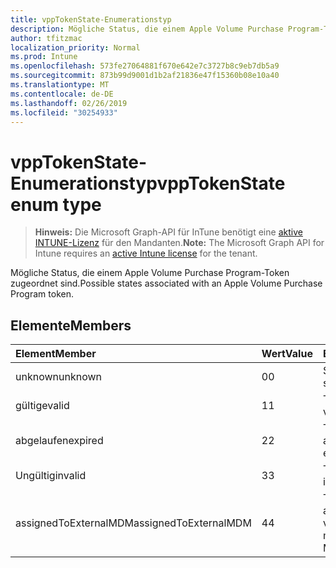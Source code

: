```yaml
---
title: vppTokenState-Enumerationstyp
description: Mögliche Status, die einem Apple Volume Purchase Program-Token zugeordnet sind.
author: tfitzmac
localization_priority: Normal
ms.prod: Intune
ms.openlocfilehash: 573fe27064881f670e642e7c3727b8c9eb7db5a9
ms.sourcegitcommit: 873b99d9001d1b2af21836e47f15360b08e10a40
ms.translationtype: MT
ms.contentlocale: de-DE
ms.lasthandoff: 02/26/2019
ms.locfileid: "30254933"
---
```

# <a name="vpptokenstate-enum-type"></a><span data-ttu-id="45baa-103">vppTokenState-Enumerationstyp</span><span class="sxs-lookup"><span data-stu-id="45baa-103">vppTokenState enum type</span></span>

> <span data-ttu-id="45baa-104">**Hinweis:** Die Microsoft Graph-API für InTune benötigt eine [aktive INTUNE-Lizenz](https://go.microsoft.com/fwlink/?linkid=839381) für den Mandanten.</span><span class="sxs-lookup"><span data-stu-id="45baa-104">**Note:** The Microsoft Graph API for Intune requires an [active Intune license](https://go.microsoft.com/fwlink/?linkid=839381) for the tenant.</span></span>

<span data-ttu-id="45baa-105">Mögliche Status, die einem Apple Volume Purchase Program-Token zugeordnet sind.</span><span class="sxs-lookup"><span data-stu-id="45baa-105">Possible states associated with an Apple Volume Purchase Program token.</span></span>

## <a name="members"></a><span data-ttu-id="45baa-106">Elemente</span><span class="sxs-lookup"><span data-stu-id="45baa-106">Members</span></span>
|<span data-ttu-id="45baa-107">Element</span><span class="sxs-lookup"><span data-stu-id="45baa-107">Member</span></span>|<span data-ttu-id="45baa-108">Wert</span><span class="sxs-lookup"><span data-stu-id="45baa-108">Value</span></span>|<span data-ttu-id="45baa-109">Beschreibung</span><span class="sxs-lookup"><span data-stu-id="45baa-109">Description</span></span>|
|:---|:---|:---|
|<span data-ttu-id="45baa-110">unknown</span><span class="sxs-lookup"><span data-stu-id="45baa-110">unknown</span></span>|<span data-ttu-id="45baa-111">0</span><span class="sxs-lookup"><span data-stu-id="45baa-111">0</span></span>|<span data-ttu-id="45baa-112">Standardzustand.</span><span class="sxs-lookup"><span data-stu-id="45baa-112">Default state.</span></span>|
|<span data-ttu-id="45baa-113">gültige</span><span class="sxs-lookup"><span data-stu-id="45baa-113">valid</span></span>|<span data-ttu-id="45baa-114">1</span><span class="sxs-lookup"><span data-stu-id="45baa-114">1</span></span>|<span data-ttu-id="45baa-115">Token ist gültig.</span><span class="sxs-lookup"><span data-stu-id="45baa-115">Token is valid.</span></span>|
|<span data-ttu-id="45baa-116">abgelaufen</span><span class="sxs-lookup"><span data-stu-id="45baa-116">expired</span></span>|<span data-ttu-id="45baa-117">2</span><span class="sxs-lookup"><span data-stu-id="45baa-117">2</span></span>|<span data-ttu-id="45baa-118">Token ist abgelaufen.</span><span class="sxs-lookup"><span data-stu-id="45baa-118">Token is expired.</span></span>|
|<span data-ttu-id="45baa-119">Ungültig</span><span class="sxs-lookup"><span data-stu-id="45baa-119">invalid</span></span>|<span data-ttu-id="45baa-120">3</span><span class="sxs-lookup"><span data-stu-id="45baa-120">3</span></span>|<span data-ttu-id="45baa-121">Token ist ungültig.</span><span class="sxs-lookup"><span data-stu-id="45baa-121">Token is invalid.</span></span>|
|<span data-ttu-id="45baa-122">assignedToExternalMDM</span><span class="sxs-lookup"><span data-stu-id="45baa-122">assignedToExternalMDM</span></span>|<span data-ttu-id="45baa-123">4</span><span class="sxs-lookup"><span data-stu-id="45baa-123">4</span></span>|<span data-ttu-id="45baa-124">Token wird von einem anderen MDM-Dienst verwaltet.</span><span class="sxs-lookup"><span data-stu-id="45baa-124">Token is managed by another MDM Service.</span></span>|



